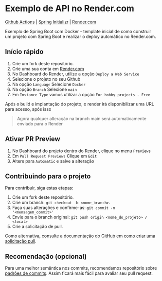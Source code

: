 # Exemplo de API no Render.com


[Github Actions](https://docs.github.com/pt/actions) | [Spring Initializr](https://start.spring.io/) | [Render.com](https://render.com/)


Exemplo de Spring Boot com Docker -  template inicial de como construir um projeto com Spring Boot e realizar o deploy automático no Render.com.

## Início rápido

1. Crie um fork deste repositório.
2. Crie uma sua conta em [Render.com](https://render.com/)
3. No Dashboard do Render, utilize a opção `Deploy a Web Service`
4. Selecione o projeto no seu Github
5. Na opção `Language` Selecione `Docker`
6. Na opção `Branch` Selecione `main`
7. Em `Instance Type` vamos utilizar a opção `For hobby projects - Free`

Após o build e implantação do projeto, o render irá disponibilizar uma URL para acesso, após isso
> Agora qualquer alteração na branch main será automaticamente enviado para o Render

## Ativar PR Preview
1. No Dashboard do projeto dentro do Render, clique no menu `Previews` 
2. Em `Pull Request Previews` Clique em `Edit`
3. Altere para `Automatic` e salve a alteração


##  Contribuindo para o projeto

Para contribuir, siga estas etapas:

1. Crie um fork deste repositório.
2. Crie um branch: `git checkout -b <nome_branch>`.
3. Faça suas alterações e confirme-as: `git commit -m '<mensagem_commit>'`
4. Envie para o branch original: `git push origin <nome_do_projeto> / <local>`
5. Crie a solicitação de pull.

Como alternativa, consulte a documentação do GitHub em [como criar uma solicitação pull](https://help.github.com/en/github/collaborating-with-issues-and-pull-requests/creating-a-pull-request).

## Recomendação (opcional)

Para uma melhor semântica nos commits, recomendamos repositório sobre [padrões de commits](https://github.com/iuricode/padroes-de-commits). Assim ficará mais fácil para avaliar seu pull request.


